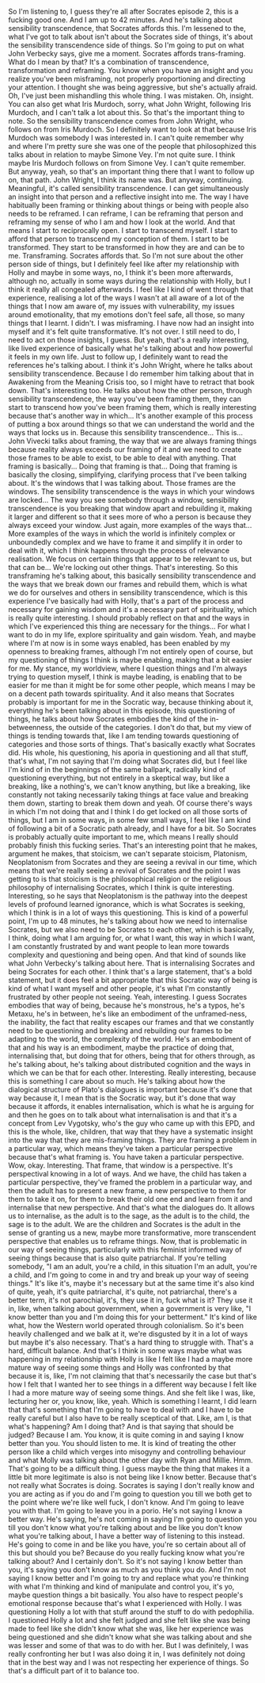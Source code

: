 So I'm listening to, I guess they're all after Socrates episode 2, this is a fucking good
one. And I am up to 42 minutes. And he's talking about sensibility transcendence, that Socrates
affords this. I'm lessened to the, what I've got to talk about isn't about the Socrates
side of things, it's about the sensibility transcendence side of things. So I'm going
to put on what John Verbecky says, give me a moment.
Socrates affords trans-framing. What do I mean by that? It's a combination of transcendence,
transformation and reframing. You know when you have an insight and you realize you've
been misframing, not properly proportioning and directing your attention. I thought she
was being aggressive, but she's actually afraid. Oh, I've just been mishandling this whole
thing. I was mistaken. Oh, insight.
You can also get what Iris Murdoch, sorry, what John Wright, following Iris Murdoch,
and I can't talk a lot about this. So that's the important thing to note. So the sensibility
transcendence comes from John Wright, who follows on from Iris Murdoch. So I definitely
want to look at that because Iris Murdoch was somebody I was interested in. I can't
quite remember why and where I'm pretty sure she was one of the people that philosophized
this talks about in relation to maybe Simone Vey. I'm not quite sure. I think maybe Iris
Murdoch follows on from Simone Vey. I can't quite remember. But anyway, yeah, so that's
an important thing there that I want to follow up on, that path. John Wright, I think its
name was. But anyway, continuing.
Meaningful, it's called sensibility transcendence. I can get simultaneously an insight into that
person and a reflective insight into me. The way I have habitually been framing or thinking
about things or being with people also needs to be reframed. I can reframe, I can be reframing
that person and reframing my sense of who I am and how I look at the world. And that
means I start to reciprocally open. I start to transcend myself. I start to afford that
person to transcend my conception of them. I start to be transformed. They start to be
transformed in how they are and can be to me. Transframing. Socrates affords that.
So I'm not sure about the other person side of things, but I definitely feel like after
my relationship with Holly and maybe in some ways, no, I think it's been more afterwards,
although no, actually in some ways during the relationship with Holly, but I think it
really all congealed afterwards. I feel like I kind of went through that experience, realising
a lot of the ways I wasn't at all aware of a lot of the things that I now am aware of,
my issues with vulnerability, my issues around emotionality, that my emotions don't feel
safe, all those, so many things that I learnt. I didn't. I was misframing. I have now had
an insight into myself and it's felt quite transformative. It's not over. I still need
to do, I need to act on those insights, I guess. But yeah, that's a really interesting,
like lived experience of basically what he's talking about and how powerful it feels in
my own life. Just to follow up, I definitely want to read the references he's talking about.
I think it's John Wright, where he talks about sensibility transcendence. Because I do remember
him talking about that in Awakening from the Meaning Crisis too, so I might have to retract
that book down. That's interesting too. He talks about how the other person, through
sensibility transcendence, the way you've been framing them, they can start to transcend
how you've been framing them, which is really interesting because that's another way in
which... It's another example of this process of putting a box around things so that we
can understand the world and the ways that locks us in. Because this sensibility transcendence...
This is... John Vivecki talks about framing, the way that we are always framing things
because reality always exceeds our framing of it and we need to create those frames to
be able to exist, to be able to deal with anything. That framing is basically... Doing
that framing is that... Doing that framing is basically the closing, simplifying, clarifying
process that I've been talking about. It's the windows that I was talking about. Those
frames are the windows. The sensibility transcendence is the ways in which your windows are locked...
The way you see somebody through a window, sensibility transcendence is you breaking
that window apart and rebuilding it, making it larger and different so that it sees more
of who a person is because they always exceed your window. Just again, more examples of
the ways that... More examples of the ways in which the world is infinitely complex or
unboundedly complex and we have to frame it and simplify it in order to deal with it,
which I think happens through the process of relevance realisation. We focus on certain
things that appear to be relevant to us, but that can be... We're locking out other things.
That's interesting. So this transframing he's talking about, this basically sensibility
transcendence and the ways that we break down our frames and rebuild them, which is what
we do for ourselves and others in sensibility transcendence, which is this experience I've
basically had with Holly, that's a part of the process and necessary for gaining wisdom
and it's a necessary part of spirituality, which is really quite interesting. I should
probably reflect on that and the ways in which I've experienced this thing are necessary
for the things... For what I want to do in my life, explore spirituality and gain wisdom.
Yeah, and maybe where I'm at now is in some ways enabled, has been enabled by my openness
to breaking frames, although I'm not entirely open of course, but my questioning of things
I think is maybe enabling, making that a bit easier for me. My stance, my worldview, where
I question things and I'm always trying to question myself, I think is maybe leading,
is enabling that to be easier for me than it might be for some other people, which means
I may be on a decent path towards spirituality. And it also means that Socrates probably is
important for me in the Socratic way, because thinking about it, everything he's been talking
about in this episode, this questioning of things, he talks about how Socrates embodies
the kind of the in-betweenness, the outside of the categories. I don't do that, but my
view of things is tending towards that, like I am tending towards questioning of categories
and those sorts of things. That's basically exactly what Socrates did. His whole, his
questioning, his aporia in questioning and all that stuff, that's what, I'm not saying
that I'm doing what Socrates did, but I feel like I'm kind of in the beginnings of the
same ballpark, radically kind of questioning everything, but not entirely in a skeptical
way, but like a breaking, like a nothing's, we can't know anything, but like a breaking,
like constantly not taking necessarily taking things at face value and breaking them down,
starting to break them down and yeah. Of course there's ways in which I'm not doing that and
I think I do get locked on all those sorts of things, but I am in some ways, in some
few small ways, I feel like I am kind of following a bit of a Socratic path already, and I have
for a bit. So Socrates is probably actually quite important to me, which means I really
should probably finish this fucking series. That's an interesting point that he makes,
argument he makes, that stoicism, we can't separate stoicism, Platonism, Neoplatonism
from Socrates and they are seeing a revival in our time, which means that we're really
seeing a revival of Socrates and the point I was getting to is that stoicism is the philosophical
religion or the religious philosophy of internalising Socrates, which I think is quite interesting.
Interesting, so he says that Neoplatonism is the pathway into the deepest levels of
profound learned ignorance, which is what Socrates is seeking, which I think is in a
lot of ways this questioning. This is kind of a powerful point, I'm up to 48 minutes,
he's talking about how we need to internalise Socrates, but we also need to be Socrates
to each other, which is basically, I think, doing what I am arguing for, or what I want,
this way in which I want, I am constantly frustrated by and want people to lean more
towards complexity and questioning and being open. And that kind of sounds like what John
Verbecky's talking about here. That is internalising Socrates and being Socrates for each other.
I think that's a large statement, that's a bold statement, but it does feel a bit appropriate
that this Socratic way of being is kind of what I want myself and other people, it's
what I'm constantly frustrated by other people not seeing. Yeah, interesting. I guess Socrates
embodies that way of being, because he's monstrous, he's a typos, he's Metaxu, he's in between,
he's like an embodiment of the unframed-ness, the inability, the fact that reality escapes
our frames and that we constantly need to be questioning and breaking and rebuilding
our frames to be adapting to the world, the complexity of the world. He's an embodiment
of that and his way is an embodiment, maybe the practice of doing that, internalising
that, but doing that for others, being that for others through, as he's talking about,
he's talking about distributed cognition and the ways in which we can be that for each
other. Interesting. Really interesting, because this is something I care about so much. He's
talking about how the dialogical structure of Plato's dialogues is important because
it's done that way because it, I mean that is the Socratic way, but it's done that way
because it affords, it enables internalisation, which is what he is arguing for and then he
goes on to talk about what internalisation is and that it's a concept from Lev Vygotsky,
who's the guy who came up with this EPD, and this is the whole, like, children, that way
that they have a systematic insight into the way that they are mis-framing things. They
are framing a problem in a particular way, which means they've taken a particular perspective
because that's what framing is. You have taken a particular perspective. Wow, okay. Interesting.
That frame, that window is a perspective. It's perspectival knowing in a lot of ways.
And we have, the child has taken a particular perspective, they've framed the problem in
a particular way, and then the adult has to present a new frame, a new perspective to
them for them to take it on, for them to break their old one end and learn from it and internalise
that new perspective. And that's what the dialogues do. It allows us to internalise,
as the adult is to the sage, as the adult is to the child, the sage is to the adult.
We are the children and Socrates is the adult in the sense of granting us a new, maybe more
transformative, more transcendent perspective that enables us to reframe things. Now, that
is problematic in our way of seeing things, particularly with this feminist informed way
of seeing things because that is also quite patriarchal. If you're telling somebody, "I
am an adult, you're a child, in this situation I'm an adult, you're a child, and I'm going
to come in and try and break up your way of seeing things." It's like it's, maybe it's
necessary but at the same time it's also kind of quite, yeah, it's quite patriarchal, it's
quite, not patriarchal, there's a better term, it's not parochial, it's, they use it in, fuck
what is it? They use it in, like, when talking about government, when a government is very
like, "I know better than you and I'm doing this for your betterment." It's kind of like
what, how the Western world operated through colonialism. So it's been heavily challenged
and we balk at it, we're disgusted by it in a lot of ways but maybe it's also necessary.
That's a hard thing to struggle with. That's a hard, difficult balance. And that's I think
in some ways maybe what was happening in my relationship with Holly is like I felt like
I had a maybe more mature way of seeing some things and Holly was confronted by that because
it is, like, I'm not claiming that that's necessarily the case but that's how I felt
that I wanted her to see things in a different way because I felt like I had a more mature
way of seeing some things. And she felt like I was, like, lecturing her or, you know, like,
yeah. Which is something I learnt, I did learn that that's something that I'm going to have
to deal with and I have to be really careful but I also have to be really sceptical of
that. Like, am I, is that what's happening? Am I doing that? And is that saying that should
be judged? Because I am. You know, it is quite coming in and saying I know better than you.
You should listen to me. It is kind of treating the other person like a child which verges
into misogyny and controlling behaviour and what Molly was talking about the other day
with Ryan and Millie. Hmm. That's going to be a difficult thing. I guess maybe the thing
that makes it a little bit more legitimate is also is not being like I know better. Because
that's not really what Socrates is doing. Socrates is saying I don't really know and you are
acting as if you do and I'm going to question you till we both get to the point where we're
like well fuck, I don't know. And I'm going to leave you with that. I'm going to leave
you in a porio. He's not saying I know a better way. He's saying, he's not coming in saying
I'm going to question you till you don't know what you're talking about and be like you
don't know what you're talking about, I have a better way of listening to this instead.
He's going to come in and be like you have, you're so certain about all of this but should
you be? Because do you really fucking know what you're talking about? And I certainly
don't. So it's not saying I know better than you, it's saying you don't know as much as
you think you do. And I'm not saying I know better and I'm going to try and replace what
you're thinking with what I'm thinking and kind of manipulate and control you, it's yo,
maybe question things a bit basically. You also have to respect people's emotional response
because that's what I experienced with Holly. I was questioning Holly a lot with that stuff
around the stuff to do with pedophilia. I questioned Holly a lot and she felt judged
and she felt like she was being made to feel like she didn't know what she was, like her
experience was being questioned and she didn't know what she was talking about and she was
lesser and some of that was to do with her. But I was definitely, I was really confronting
her but I was also doing it in, I was definitely not doing that in the best way and I was not
respecting her experience of things. So that's a difficult part of it to balance too.
